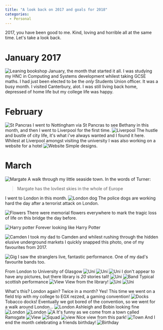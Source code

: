 ```yaml
---
title: "A look back on 2017 and goals for 2018"
categories:
  - Personal
---
```


2017, you have been good to me. Kind, loving and horrible all at the same time. Let's take a look back.

# January 2017
![Leaning bookshop](https://photos.app.goo.gl/2GwpnNPYi7u4f9Ik1)
January, the month that started it all. I was studying my HNC in Computing and Systems development whilest taking GCSE maths. I had just been elected to be the *only* Students Union officer. It was a busy month. I visited Canterbury, alot. I was still living back home, depressed of home life but my college life was happy.

# February
![St Pancras](https://lh3.googleusercontent.com/e37GbgciNHC81hcNVcK7bzblgsU0loqJLaKMSWvIBS2eQsEZvKmKZ8ET47PY6z64ooBkyvg3rraNf99Jlkj1OZk6r5qTF6vLomRHEkA75ep8NjWV7QtTF2mwbWVBxhfrKtCyIK61KHcm0no6ZyaQGBaY9RMHUJFu7SgMG-rwJoGS65w4E1fyexJSd40BY27gNHkI5VuB3x45zXs3vjJnEKdiT47qKzaDOTGbwSuLbLyKc9SkGOSvsR2MPCRwhMcWRUBPivzoWCbJY1yttU54vJxNfQt94D3wz9jG6dvH366atqUcq0QlUv4Kr5DsNdeYhQVSEsSfXBUyh318RDO0YqDXgNL-a-8eWrup060otakzYtbwL_1mTMKYtyg6R3KnMfzSsTneV0bUS2ey2t9KBQImpFTegu4PrWah6vsoGvJq3g5TrIRe4jEEqLCFF5pw-Qaa59evr6ohPbD5VMh73tchYeo1DqgPvhwISILDmkRFGzu5W3DUYLM9QOlRa8IAEviYB-0a6Gv6bwFM3oiWGCMPqAfnLh614mdfynhwLTAFAxsocVBEEa__tIpDhpNl5joAoLGbONLpc4_tgMWxEkKcp8h6ReQIcxMt4o8Zpg3I0WzlODuIIRqf8y5H64xfLlDCs-qqXMzWwW59bXK1MkckvuuiTEkbYw=w2288-h1716-no)
I went to Nottingham via St Pancras to see Bethany in this month, and then I went to Liverpool for the first time.
![Liverpool](https://photos.app.goo.gl/aNCE2xy7l8mPteqr2)
The hustle and bustle of city life, it's what i've always wanted and I found it here.
Whilest at Liverpool amongst visiting the university I was also working on a website for a hotel
![Website](https://photos.app.goo.gl/I7F1FJOp26kCbvtj2)
Simple designs.

# March
![Margate](https://photos.app.goo.gl/nVP3AVSQ3zDEQW043)
A walk through my little seaside town. In the words of Turner:
>Margate has the lovliest skies in the whole of Europe

I went to London in this month.
![London dog](https://photos.app.goo.gl/0kfTQ8B0ZWZs7ect2)
The police dogs are working hard the day after a terrorist attack on London.

![Flowers](https://photos.app.goo.gl/PRhH2irP1vVCJTzi1)
There were memorial flowers everywhere to mark the tragic loss of life on this bridge the day before.

![Harry potter](https://photos.app.goo.gl/OVn8dg9hY0EOmJfD2)
Forever looking like Harry Potter

![Camden](https://photos.app.goo.gl/q57DKWkVgZ6qbvcC2)
I took my dad to Camden and whilest rushing through the hidden elusive underground markets I quickly snapped this photo, one of my favourites from 2017.

![Gig](https://photos.app.goo.gl/dYvLjX9fJ9WUGBIy1)
I saw the stranglers live, fantastic performance. One of my dad's favourite bands too.

From London to University of Glasgow
![Uni](https://photos.app.goo.gl/IcpA8lXllmw5aj752)
![Uni](https://photos.app.goo.gl/Rhi7VoDKaRxtskqp2)
![Uni](https://photos.app.goo.gl/myGcZLC9KTtIiagJ2)
I don't appear to have any pictures, but there library is *20* stories tall!
![Uni](https://photos.app.goo.gl/HY5XBt0PZwMYHNMY2)
![Band](https://photos.app.goo.gl/1RmugbXmvbxAhqrx2)
Typical scottish performance
![View](https://photos.app.goo.gl/P87LMQcffggOPLHR2)
View from the library!
![Uni](https://photos.app.goo.gl/5D2q6ywAVpHQ0WSb2)
![Uni](https://photos.app.goo.gl/uhc38UXaOUCERznv2)

What's this? London again? Twice in a month? Yes!
This time we went on a field trip with my college to EGX rezzed, a gaming convention!
![Docks](https://photos.app.goo.gl/neL2XqPpOANhrUWx1)
Tobacco docks!
Eventually we got bored of the convention, so we went for a walk around London...
![London](https://photos.app.goo.gl/Nwj35U1QFrStEPhY2)
Ashleigh and Bobin looking fine 
![London](https://photos.app.goo.gl/wcAEt8aYfVjitZEN2)
![London](https://photos.app.goo.gl/L1kEVnmm7gmFODhl2)
![A](https://photos.app.goo.gl/ATvCNTnUGEUg5EmY2)
It's funny as we come from a town called Ramsgate
![View](https://photos.app.goo.gl/cB6EjvmpAVEpaXLI2)
![Squad](https://photos.app.goo.gl/cB6EjvmpAVEpaXLI2)
![view](https://photos.app.goo.gl/upjnfMlNY70s8SsY2)
Nice view from this park!
![Town](https://photos.app.goo.gl/Ylfw0nu2zw7YlZpD2)
And I end the month celebrating a friends birthday!
![Birthday](https://photos.app.goo.gl/UkzshSX3DaSUjyn23)
